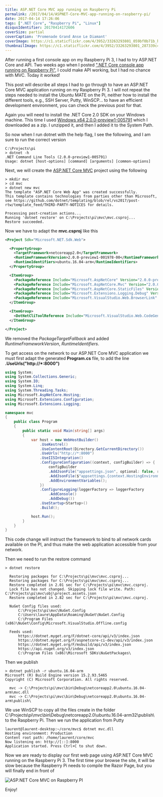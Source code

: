 ```yaml
---
title: ASP.NET Core MVC app running on Raspberry Pi
permalink: /2017/04/14/ASPNET-Core-MVC-app-running-on-raspberry-pi/
date: 2017-04-14 17:26:06
tags: [".NET Core", "Raspberry Pi", "Linux"]
disqusIdentifier: 20170414172606
coverSize: partial
coverCaption: 'Promenade Grand Anse Le Diamant'
coverImage: https://c1.staticflickr.com/4/3952/33263293801_059bf0b71b_h.jpg
thumbnailImage: https://c1.staticflickr.com/4/3952/33263293801_287339c443_q.jpg
---
```


After running a first console app on my Raspberry Pi 3, I had to try ASP.NET Core and API. Two weeks ago when I posted [".NET Core console app running on Raspberry Pi"](http://laurentkempe.com/2017/04/03/Dotnet-Core-app-running-on-raspberry-pi/), I could make API working, but I had no chance with MVC. Today it worked!

<!-- more -->

This post will describe all steps I had to go through to have an ASP.NET Core MVC application running on my Raspberry Pi 3. I will not repeat the steps needed to install the Ubuntu MATE on the Pi, neither how to install the different tools, e.g., SSH Server, Putty, WinSCP... to have an efficient development environment, you can check the previous post for that.

Again you will need to install the .NET Core 2.0 SDK on your Windows machine. This time I used [Windows x64 2.0.0-preview1-005791](https://github.com/dotnet/cli/tree/master) which I downloaded as a zip. I unzipped it, and then I added it to the System Path.

So now when I run dotnet with the help flag, I see the following, and I am sure to run the correct version

```shell {data-file=dotnetHelp data-gist=38e29bb3942d167a252d13e56d8a45a9}
C:\Projects\pi
> dotnet -h
.NET Command Line Tools (2.0.0-preview1-005791)
Usage: dotnet [host-options] [command] [arguments] [common-options]
```

Next, we will create the [ASP.NET Core MVC](https://docs.microsoft.com/en-us/aspnet/core/) project using the following

```shell {data-file=createProject data-gist=38e29bb3942d167a252d13e56d8a45a9}
> mkdir mvc
> cd mvc
> dotnet new mvc
The template "ASP.NET Core Web App" was created successfully.
This template contains technologies from parties other than Microsoft, see https://github.com/dotnet/templating/blob/rel/vs2017/post-rtw/template_feed/THIRD-PARTY-NOTICES for details.

Processing post-creation actions...
Running 'dotnet restore' on C:\Projects\pi\mvc\mvc.csproj...
Restore succeeded.
```

Now we have to adapt the **mvc.csproj** like this

```xml {data-file=mvc.csproj data-gist=38e29bb3942d167a252d13e56d8a45a9}
<Project Sdk="Microsoft.NET.Sdk.Web">

  <PropertyGroup>
    <TargetFramework>netcoreapp2.0</TargetFramework>
    <RuntimeFrameworkVersion>2.0.0-preview1-001978-00</RuntimeFrameworkVersion>
    <RuntimeIdentifiers>ubuntu.16.04-arm</RuntimeIdentifiers>
  </PropertyGroup>

  <ItemGroup>
    <PackageReference Include="Microsoft.AspNetCore" Version="2.0.0-preview1-*" />
    <PackageReference Include="Microsoft.AspNetCore.Mvc" Version="2.0.0-preview1-*" />
    <PackageReference Include="Microsoft.AspNetCore.StaticFiles" Version="2.0.0-preview1-*" />
    <PackageReference Include="Microsoft.Extensions.Logging.Debug" Version="2.0.0-preview1-*" />
    <PackageReference Include="Microsoft.VisualStudio.Web.BrowserLink" Version="2.0.0-preview1-*" />
  </ItemGroup>

  <ItemGroup>
    <DotNetCliToolReference Include="Microsoft.VisualStudio.Web.CodeGeneration.Tools" Version="2.0.0-preview1-*" />
  </ItemGroup>

</Project>
```

We removed the *PackageTargetFallback* and added *RuntimeFrameworkVersion*, *RuntimeIdentifiers*.

To get access on the network to our ASP.NET Core MVC application we must first adapt the generated **Program.cs** file, to add the line **.UseUrls("http://*:8000")**

```csharp {data-file=Program.cs data-gist=38e29bb3942d167a252d13e56d8a45a9}
using System;
using System.Collections.Generic;
using System.IO;
using System.Linq;
using System.Threading.Tasks;
using Microsoft.AspNetCore.Hosting;
using Microsoft.Extensions.Configuration;
using Microsoft.Extensions.Logging;

namespace mvc
{
    public class Program
    {
        public static void Main(string[] args)
        {
            var host = new WebHostBuilder()
                .UseKestrel()
                .UseContentRoot(Directory.GetCurrentDirectory())
                .UseUrls("http://*:8000")
                .UseIISIntegration()
                .ConfigureConfiguration((context, configBuilder) => {
                    configBuilder
                    .AddJsonFile("appsettings.json", optional: false, reloadOnChange: true)
                    .AddJsonFile($"appsettings.{context.HostingEnvironment.EnvironmentName}.json", optional: true)
                    .AddEnvironmentVariables();
                })
                .ConfigureLogging(loggerFactory => loggerFactory
                    .AddConsole()
                    .AddDebug())
                .UseStartup<Startup>()
                .Build();

            host.Run();
        }
    }
}
```

This code change will instruct the framework to bind to all network cards available on the PI, and thus make the web application accessible from your network.

Then we need to run the restore command

```shell {data-file=dotnetRestore data-gist=38e29bb3942d167a252d13e56d8a45a9}
> dotnet restore

  Restoring packages for C:\Projects\pi\mvc\mvc.csproj...
  Restoring packages for C:\Projects\pi\mvc\mvc.csproj...
  Restore completed in 2.01 sec for C:\Projects\pi\mvc\mvc.csproj.
  Lock file has not changed. Skipping lock file write. Path: C:\Projects\pi\mvc\obj\project.assets.json
  Restore completed in 2.82 sec for C:\Projects\pi\mvc\mvc.csproj.

  NuGet Config files used:
      C:\Projects\pi\mvc\NuGet.Config
      C:\Users\laure\AppData\Roaming\NuGet\NuGet.Config
      C:\Program Files (x86)\NuGet\Config\Microsoft.VisualStudio.Offline.config

  Feeds used:
      https://dotnet.myget.org/F/dotnet-core/api/v3/index.json
      https://dotnet.myget.org/F/aspnetcore-ci-dev/api/v3/index.json
      https://dotnet.myget.org/F/msbuild/api/v3/index.json
      https://api.nuget.org/v3/index.json
      C:\Program Files (x86)\Microsoft SDKs\NuGetPackages\
```

Then we publish 

```shell {data-file=dotnetPublish data-gist=38e29bb3942d167a252d13e56d8a45a9}
> dotnet publish -r ubuntu.16.04-arm
Microsoft (R) Build Engine version 15.2.93.5465
Copyright (C) Microsoft Corporation. All rights reserved.

  mvc -> C:\Projects\pi\mvc\bin\Debug\netcoreapp2.0\ubuntu.16.04-arm\mvc.dll
  mvc -> C:\Projects\pi\mvc\bin\Debug\netcoreapp2.0\ubuntu.16.04-arm\publish\
```

We use WinSCP to copy all the files create in the folder C:\Projects\pi\mvc\bin\Debug\netcoreapp2.0\ubuntu.16.04-arm32\publish\ to the Raspberry Pi. Then we run the application from Putty

```shell {data-file=dotnetMVC data-gist=38e29bb3942d167a252d13e56d8a45a9}
laurent@laurent-desktop:~/core/mvc$ dotnet mvc.dll
Hosting environment: Production
Content root path: /home/laurent/core/mvc
Now listening on: http://[::]:8000
Application started. Press Ctrl+C to shut down.
```

Now we are ready to display our first web page using ASP.NET Core MVC running on the Raspberry Pi 3. The first time your browse the site, it will be slow because the Raspberry Pi needs to compile the Razor Page, but you will finally end in front of

![ASP.NET Core MVC on Raspberry PI](https://c1.staticflickr.com/3/2818/33902220761_b539cfd3fa_o.png)

Enjoy!
